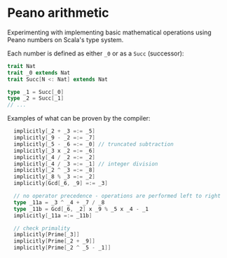 # Peano arithmetic

Experimenting with implementing basic mathematical operations using Peano numbers on Scala's type system.

Each number is defined as either `_0` or as a `Succ` (successor):

```scala
trait Nat
trait _0 extends Nat
trait Succ[N <: Nat] extends Nat

type _1 = Succ[_0]
type _2 = Succ[_1]
// ...
```

Examples of what can be proven by the compiler:

```scala
  implicitly[_2 + _3 =:= _5]
  implicitly[_9 - _2 =:= _7]
  implicitly[_5 - _6 =:= _0] // truncated subtraction
  implicitly[_3 x _2 =:= _6]
  implicitly[_4 / _2 =:= _2]
  implicitly[_4 / _3 =:= _1] // integer division
  implicitly[_2 ^ _3 =:= _8]
  implicitly[_8 % _3 =:= _2]
  implicitly[Gcd[_6, _9] =:= _3]

  // no operator precedence - operations are performed left to right
  type _11a = _3 ^ _4 + _7 / _8
  type _11b = Gcd[_6, _2] x _9 % _5 x _4 - _1
  implicitly[_11a =:= _11b]

  // check primality
  implicitly[Prime[_3]]
  implicitly[Prime[_2 + _9]]
  implicitly[Prime[_2 ^ _5 - _1]]
```
